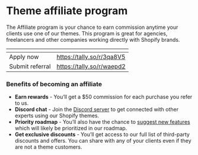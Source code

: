 # Theme affiliate program

The Affiliate program is your chance to earn commission anytime your clients use one of our themes. This program is great for agencies, freelancers and other companies working directly with Shopify brands.

<table data-view="cards"><thead><tr><th></th><th data-hidden data-card-target data-type="content-ref"></th></tr></thead><tbody><tr><td>Apply now</td><td><a href="https://tally.so/r/3qa8V5">https://tally.so/r/3qa8V5</a></td></tr><tr><td>Submit referral</td><td><a href="https://tally.so/r/waepd2">https://tally.so/r/waepd2</a></td></tr></tbody></table>



### Benefits of becoming an affiliate

* **Earn rewards** - You’ll get a $50 commission for each purchase you refer to us.
* **Discord chat** - Join the [Discord server](https://discord.gg/4qdBFhmzCR) to get connected with other experts using our Shopify themes.
* **Priority roadmap** - You’ll also have the chance to [suggest new features](https://tally.so/r/mBzRYR) which will likely be prioritized in our roadmap.
* **Get exclusive discounts** - You’ll get access to our full list of third-party discounts and offers. You can share with any of your clients even if they are not a theme customers.
